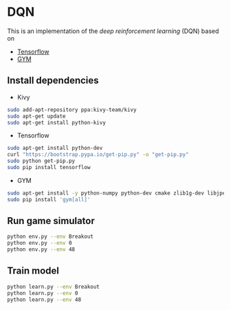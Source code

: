 # DQN
This is an implementation of the *deep reinforcement learning* (DQN) based on
* [Tensorflow](https://www.tensorflow.org)
* [GYM](https://github.com/openai/gym)
## Install dependencies
* Kivy
```bash
sudo add-apt-repository ppa:kivy-team/kivy
sudo apt-get update
sudo apt-get install python-kivy
```
* Tensorflow
```bash
sudo apt-get install python-dev
curl "https://bootstrap.pypa.io/get-pip.py" -o "get-pip.py"
sudo python get-pip.py
sudo pip install tensorflow
```
* GYM
```bash
sudo apt-get install -y python-numpy python-dev cmake zlib1g-dev libjpeg-dev xvfb libav-tools xorg-dev python-opengl swig
sudo pip install 'gym[all]'
```
## Run game simulator
```bash
python env.py --env Breakout
python env.py --env 0
python env.py --env 48
```
## Train model
```bash
python learn.py --env Breakout
python learn.py --env 0
python learn.py --env 48
```

